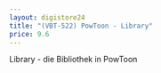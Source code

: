 ```yaml
---
layout: digistore24
title: "(VBT-522) PowToon - Library"
price: 9.6
---
```

<p>Library - die Bibliothek in PowToon</p>